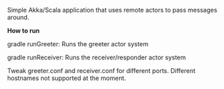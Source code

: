 Simple Akka/Scala application that uses remote actors to pass messages around.

**How to run**

gradle runGreeter: Runs the greeter actor system

gradle runReceiver: Runs the receiver/responder actor system

Tweak greeter.conf and receiver.conf for different ports. Different hostnames not supported at the moment.
